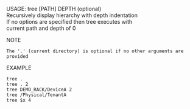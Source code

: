 USAGE:  tree [PATH] DEPTH (optional)   
Recursively display hierarchy with depth indentation    
If no options are specified then tree executes with    
current path and depth of 0      

NOTE   

    The '.' (current directory) is optional if no other arguments are provided

EXAMPLE   

    tree .  
    tree . 2  
    tree DEMO_RACK/DeviceA 2
    tree /Physical/TenantA
    tree $x 4